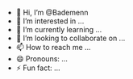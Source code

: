 - 👋 Hi, I’m @Bademenn
- 👀 I’m interested in ...
- 🌱 I’m currently learning ...
- 💞️ I’m looking to collaborate on ...
- 📫 How to reach me ...
- 😄 Pronouns: ...
- ⚡ Fun fact: ...

<!---
Bademenn/Bademenn is a ✨ special ✨ repository because its `README.md` (this file) appears on your GitHub profile.
You can click the Preview link to take a look at your changes.
--->
